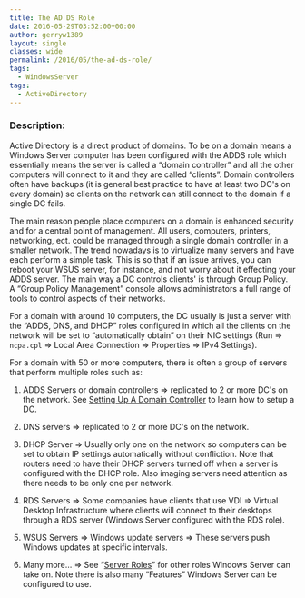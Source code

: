 ```yaml
---
title: The AD DS Role
date: 2016-05-29T03:52:00+00:00
author: gerryw1389
layout: single
classes: wide
permalink: /2016/05/the-ad-ds-role/
tags:
  - WindowsServer
tags:
  - ActiveDirectory
---
```

<!--more-->

### Description:

Active Directory is a direct product of domains. To be on a domain means a Windows Server computer has been configured with the ADDS role which essentially means the server is called a &#8220;domain controller&#8221; and all the other computers will connect to it and they are called &#8220;clients&#8221;. Domain controllers often have backups (it is general best practice to have at least two DC's on every domain) so clients on the network can still connect to the domain if a single DC fails.

The main reason people place computers on a domain is enhanced security and for a central point of management. All users, computers, printers, networking, ect. could be managed through a single domain controller in a smaller network. The trend nowadays is to virtualize many servers and have each perform a simple task. This is so that if an issue arrives, you can reboot your WSUS server, for instance, and not worry about it effecting your ADDS server. The main way a DC controls clients' is through Group Policy. A &#8220;Group Policy Management&#8221; console allows administrators a full range of tools to control aspects of their networks.

For a domain with around 10 computers, the DC usually is just a server with the &#8220;ADDS, DNS, and DHCP&#8221; roles configured in which all the clients on the network will be set to &#8220;automatically obtain&#8221; on their NIC settings (Run => `ncpa.cpl` => Local Area Connection => Properties => IPv4 Settings).

For a domain with 50 or more computers, there is often a group of servers that perform multiple roles such as:

1. ADDS Servers or domain controllers => replicated to 2 or more DC's on the network. See [Setting Up A Domain Controller](https://automationadmin.com/2016/05/setting-up-a-domain-controller/) to learn how to setup a DC.

2. DNS servers => replicated to 2 or more DC's on the network.

3. DHCP Server => Usually only one on the network so computers can be set to obtain IP settings automatically without confliction. Note that routers need to have their DHCP servers turned off when a server is configured with the DHCP role. Also imaging servers need attention as there needs to be only one per network.

4. RDS Servers => Some companies have clients that use VDI => Virtual Desktop Infrastructure where clients will connect to their desktops through a RDS server (Windows Server configured with the RDS role).

5. WSUS Servers => Windows update servers => These servers push Windows updates at specific intervals.

6. Many more&#8230; => See &#8220;[Server Roles](https://automationadmin.com/2016/05/server-roles-overview/)&#8221; for other roles Windows Server can take on. Note there is also many &#8220;Features&#8221; Windows Server can be configured to use.